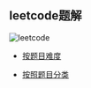 ## leetcode题解
![leetcode](https://static.leetcode-cn.com/cn-mono-assets/production/main/f2ece5fe978d056f5a425ad3387216ee.svg "leetcode")

- [按题目难度](https://github.com/YC-L/leetcode/tree/By-difficulty-of-question "按题目难度")

- [按照题目分类](https://github.com/YC-L/leetcode/tree/By-question-type "按照题目分类")

